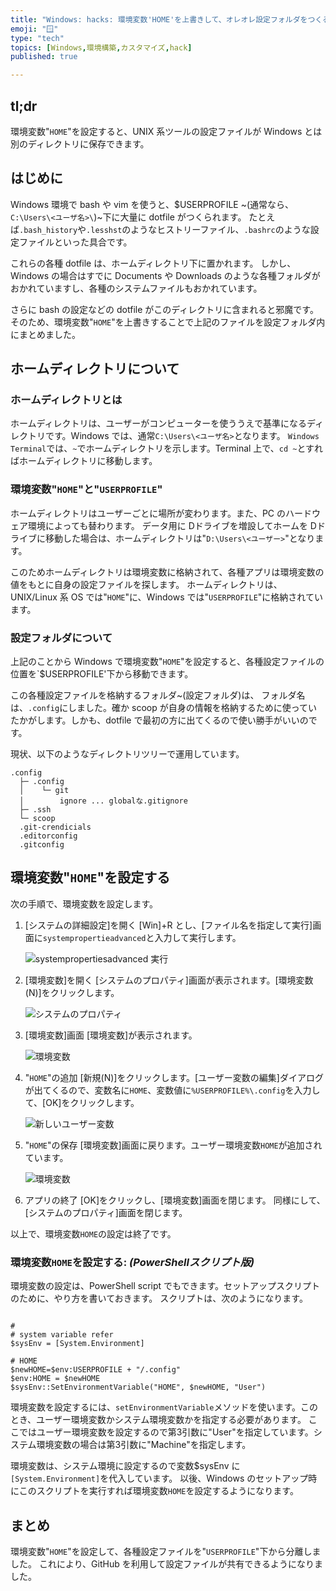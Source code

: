 ```yaml
---
title: "Windows: hacks: 環境変数'HOME'を上書きして、オレオレ設定フォルダをつくる"
emoji: "🪟"
type: "tech"
topics: [Windows,環境構築,カスタマイズ,hack]
published: true

---
```


## tl;dr

環境変数"`HOME`"を設定すると、UNIX 系ツールの設定ファイルが Windows とは別のディレクトリに保存できます。

## はじめに

Windows 環境で bash や vim を使うと、$USERPROFILE ~(通常なら、`C:\Users\<ユーザ名>\`)~下に大量に dotfile がつくられます。
たとえば`.bash_history`や`.lesshst`のようなヒストリーファイル、`.bashrc`のような設定ファイルといった具合です。

これらの各種 dotfile は、ホームディレクトリ下に置かれます。
しかし、Windows の場合はすでに Documents や Downloads のような各種フォルダがおかれていますし、各種のシステムファイルもおかれています。

さらに bash の設定などの dotfile がこのディレクトリに含まれると邪魔です。そのため、環境変数"`HOME`"を上書きすることで上記のファイルを設定フォルダ内にまとめました。

## ホームディレクトリについて

### ホームディレクトリとは

ホームディレクトリは、ユーザーがコンピューターを使ううえで基準になるディレクトリです。Windows では、通常`C:\Users\<ユーザ名>`となります。
`Windows Terminal`では、`~`でホームディレクトリを示します。Terminal 上で、`cd ~`とすればホームディレクトリに移動します。

### 環境変数"`HOME`"と"`USERPROFILE`"

ホームディレクトリはユーザーごとに場所が変わります。また、PC のハードウェア環境によっても替わります。
データ用に Dドライブを増設してホームを Dドライブに移動した場合は、ホームディレクトリは"`D:\Users\<ユーザー>`"となります。

このためホームディレクトリは環境変数に格納されて、各種アプリは環境変数の値をもとに自身の設定ファイルを探します。
ホームディレクトリは、UNIX/Linux 系 OS では"`HOME`"に、Windows では"`USERPROFILE`"に格納されています。

### 設定フォルダについて

上記のことから Windows で環境変数"`HOME`"を設定すると、各種設定ファイルの位置を`$USERPROFILE'下から移動できます。

この各種設定ファイルを格納するフォルダ~(設定フォルダ)は、
フォルダ名は、`.config`にしました。確か scoop が自身の情報を格納するために使っていたかがします。しかも、dotfile で最初の方に出てくるので使い勝手がいいのです。

現状、以下のようなディレクトリツリーで運用しています。

 ``` PowerShell: ~/.config
 .config
   ├─ .config
   │    └─ git
   │        ignore ... globalな.gitignore
   ├─ .ssh
   └─ scoop
   .git-crendicials
   .editorconfig
   .gitconfig

 ```

## 環境変数"`HOME`"を設定する

次の手順で、環境変数を設定します。

1. [システムの詳細設定]を開く
  [Win]+R とし、[ファイル名を指定して実行]画面に`systempropertieadvanced`と入力して実行します。

   ![systempropertiesadvanced 実行](https://i.imgur.com/v8t3EeQ.jpg)

2. [環境変数]を開く
  [システムのプロパティ]画面が表示されます。[環境変数(N)]をクリックします。

   ![システムのプロパティ](https://i.imgur.com/JLDm0Be.jpg)

3. [環境変数]画面
  [環境変数]が表示されます。

   ![環境変数](https://i.imgur.com/evyEYgP.jpg)

4. "`HOME`"の追加
  [新規(N)]をクリックします。[ユーザー変数の編集]ダイアログが出てくるので、変数名に`HOME`、変数値に`%USERPROFILE%\.config`を入力して、[OK]をクリックします。

    ![新しいユーザー変数](https://i.imgur.com/VLxW95x.jpg)

5. "`HOME`"の保存
  [環境変数]画面に戻ります。ユーザー環境変数`HOME`が追加されています。

   ![環境変数](https://i.imgur.com/J9SlPHc.jpg)

6. アプリの終了
  [OK]をクリックし、[環境変数]画面を閉じます。
   同様にして、[システムのプロパティ]画面を閉じます。

以上で、環境変数`HOME`の設定は終了です。

### 環境変数`HOME`を設定する: *(PowerShellスクリプト版)*

環境変数の設定は、PowerShell script でもできます。セットアップスクリプトのために、やり方を書いておきます。
スクリプトは、次のようになります。

 ``` PowerShell: envSetup.ps1
 
 #
 # system variable refer
 $sysEnv = [System.Environment]

 # HOME
 $newHOME=$env:USERPROFILE + "/.config"
 $env:HOME = $newHOME
 $sysEnv::SetEnvironmentVariable("HOME", $newHOME, "User")

 ```

環境変数を設定するには、`setEnvironmentVariable`メソッドを使います。このとき、ユーザー環境変数かシステム環境変数かを指定する必要があります。
ここではユーザー環境変数を設定するので第3引数に"User"を指定しています。システム環境変数の場合は第3引数に"Machine"を指定します。

環境変数は、システム環境に設定するので変数$sysEnv に`[System.Environment]`を代入しています。
以後、Windows のセットアップ時にこのスクリプトを実行すれば環境変数`HOME`を設定するようになります。

## まとめ

環境変数"`HOME`"を設定して、各種設定ファイルを"`USERPROFILE`"下から分離しました。
これにより、GitHub を利用して設定ファイルが共有できるようになりました。
